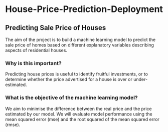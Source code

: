 # House-Price-Prediction-Deployment

## Predicting Sale Price of Houses

The aim of the project is to build a machine learning model to predict the sale price of homes based on different explanatory variables describing aspects of residential houses. 

### Why is this important? 

Predicting house prices is useful to identify fruitful investments, or to determine whether the price advertised for a house is over or under-estimated.

### What is the objective of the machine learning model?

We aim to minimise the difference between the real price and the price estimated by our model. We will evaluate model performance using the mean squared error (mse) and the root squared of the mean squared error (rmse).
